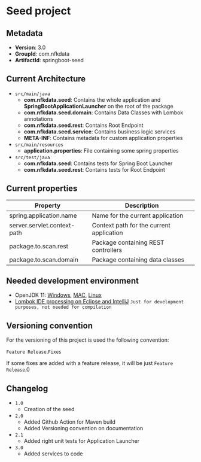 # Seed project

## Metadata

- **Version**: 3.0
- **GroupId**: com.nfkdata
- **ArtifactId**: springboot-seed

## Current Architecture

- `src/main/java`
	- **com.nfkdata.seed**: Contains the whole application and **SpringBootApplicationLauncher** on the root of the package
	- **com.nfkdata.seed.domain**: Contains Data Classes with Lombok annotations
	- **com.nfkdata.seed.rest**: Contains Root Endpoint
	- **com.nfkdata.seed.service**: Contains business logic services
	- **META-INF**: Contains metadata for custom application properties
- `src/main/resources`
	- **application.properties**: File containing some spring properties
- `src/test/java`
	- **com.nfkdata.seed**: Contains tests for Spring Boot Launcher
	- **com.nfkdata.seed.rest**: Contains tests for Root Endpoint

## Current properties

| Property                    | Description                              |
|-----------------------------|------------------------------------------|
| spring.application.name     | Name for the current application         |
| server.servlet.context-path | Context path for the current application |
| package.to.scan.rest        | Package containing REST controllers      |
| package.to.scan.domain      | Package containing data classes          |

## Needed development environment

- OpenJDK 11: [Windows](https://download.java.net/java/GA/jdk11/9/GPL/openjdk-11.0.2_windows-x64_bin.zip), [MAC](https://download.java.net/java/GA/jdk11/9/GPL/openjdk-11.0.2_osx-x64_bin.tar.gz), [Linux](https://download.java.net/java/GA/jdk11/9/GPL/openjdk-11.0.2_linux-x64_bin.tar.gz)
- [Lombok IDE processing on Eclipse and IntelliJ](https://www.baeldung.com/lombok-ide) `Just for development purposes, not needed for compilation`

## Versioning convention

For the versioning of this project is used the following convention:

`Feature Release`.`Fixes`

If some fixes are added with a feature release, it will be just `Feature Release`.0

## Changelog

- `1.0`
	- Creation of the seed
- `2.0`
	- Added Github Action for Maven build
	- Added Versioning convention on documentation
- `2.1`
	- Added right unit tests for Application Launcher
- `3.0`
	- Added services to code